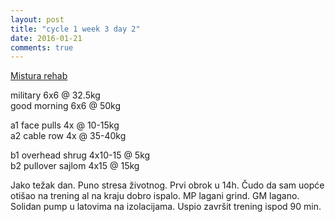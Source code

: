 ```yaml
---
layout: post
title: "cycle 1 week 3 day 2"
date: 2016-01-21
comments: true
---
```


[Mistura rehab](/snagata/log/2015/07/20/mistura-rehab/)

military 6x6 @ 32.5kg  
good morning 6x6 @ 50kg  

a1 face pulls 4x @ 10-15kg  
a2 cable row 4x @ 35-40kg  

b1 overhead shrug 4x10-15 @ 5kg  
b2 pullover sajlom 4x15 @ 15kg  

Jako težak dan. Puno stresa životnog. Prvi obrok u 14h. Čudo da sam uopće otišao na trening al na kraju dobro ispalo. MP lagani grind. GM lagano. Solidan pump u latovima na izolacijama. Uspio završit trening ispod 90 min.
